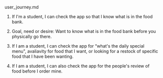 user_journey.md

1. If I'm a student, I can check the app so that I know what is in the food bank.

2. Goal, need or desire: Want to know what is in the food bank before you physically go there.

3. If I am a student, I can check the app for “what's the daily special menu", avaliavity for food that I want, or looking for a restock of specific food that I have been wanting.

4. If I am a student, I can also check the app for the people's review of food before I order mine.
